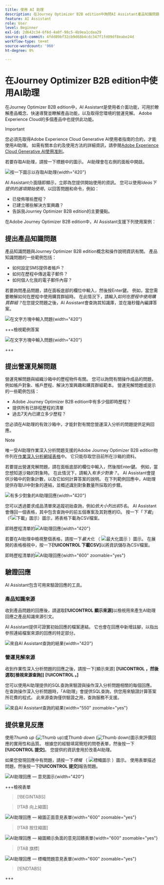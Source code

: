 ```yaml
---
title: 使用 AI 助理
description: 在Journey Optimizer B2B edition中詢問AI Assistant產品知識問題，並取得有關歷程、對象和購買群組的營運深入分析。
feature: AI Assistant
role: User
level: Beginner
exl-id: 2d642c34-6f6d-4a0f-98c5-4b9ea1cdaa29
source-git-commit: 4fdd89bf32cb9d68b4cdc347f1fd09df8eabe24d
workflow-type: tm+mt
source-wordcount: '960'
ht-degree: 0%

---
```


# 在Journey Optimizer B2B edition中使用AI助理

在Journey Optimizer B2B edition中，AI Assistant是使用者介面功能，可用於瞭解產品概念、快速導覽並瞭解產品功能，以及取得您環境的營運見解。 Adobe Experience Cloud的多個產品中也提供此功能。

>[!IMPORTANT]
>
>您必須先取得Adobe Experience Cloud Generative AI使用者指南的合約，才能使用AI助理。 如需有關本合約及使用方法的詳細資訊，請參閱[Adobe Experience Cloud Generative AI使用准則](https://www.adobe.com/tw/legal/licenses-terms/adobe-dx-gen-ai-user-guidelines.html)。

若要存取AI助理，請按一下標題中的圖示。 AI助理會在右側的面板中開啟。

![按一下圖示以存取AI助理](./assets/ai-assistant-icon-displayed.png){width="420"}

AI Assistant介面隨即顯示，立即為您提供開始使用的資訊。 您可以使用&#x200B;_Ideas下提供的選項開始使用_，以回答問題和命令，例如：

* 已發佈哪些歷程？
* 已建立哪些解決方案興趣？
* 告訴我Journey Optimizer B2B edition的主要優點。

在Adobe Journey Optimizer B2B edition中，AI Assistant支援下列使用案例：

## 提出產品知識問題

產品知識問題與Journey Optimizer B2B edition概念和操作說明資訊有關。 產品知識問題的一些範例包括：

* 如何設定SMS提供者帳戶？
* 如何在歷程中傳送電子郵件？
* 如何個人化我的電子郵件內容？

若要詢問產品問題，請在面板底部的欄位中輸入，然後按Enter鍵。 例如，當您需要瞭解如何在歷程中使用購買群組時。 在此情況下，請輸入&#x200B;_如何在歷程中使用購買群組？_&#x200B;在您提交問題之後，AI Assistant會查詢其知識庫，並在幾秒鐘內編譯答案。

![在文字方塊中輸入問題](./assets/ai-assistant-ask-question.png){width="420"}

+++檢視範例答案

![在文字方塊中輸入問題](./assets/ai-assistant-product-answer.png){width="420"}

+++

## 提出營運見解問題

營運見解問題與組織沙箱中的歷程物件有關。 您可以詢問有關操作成品的問題，例如帳戶對象、帳戶歷程、解決方案興趣和購買群組範本。 營運見解問題或提示的一些範例包括：

* Adobe Journey Optimizer B2B edition中有多少個即時歷程？
* 提供所有已排程歷程的清單
* 過去7天內已建立多少歷程？

您必須在AI助理的有效沙箱中，才能針對有關您營運深入分析的問題提供足夠回應。

>[!NOTE]
>
>唯一受AI助理作業深入分析問題支援的Adobe Journey Optimizer B2B edition物件列在[作業深入分析網域表格](./ai-assistant-overview.md#operational-insights)中。 它只能存取您目前所在沙箱的資料。

若要提出營運見解問題，請在面板底部的欄位中輸入，然後按Enter鍵。 例如，當您想知道沙箱的對象時。 在此情況下，請輸入&#x200B;_有多少對象？_。  AI Assistant會提供沙箱中的對象計數，以及它如何計算答案的說明。 在下列範例回應中，AI助理提供存取UI中對象的連結，並概述識別對象數量所採取的步驟。

![有多少對象的AI助理回應](./assets/ai-assistant-insights-answer.png){width="420"}

您可以透過要求成品清單來追蹤初始查詢，例如&#x200B;_依大小列出前5名_。 AI Assistant會傳回一個表格，其中包含查詢中的前五個專案及其對應的ID。 按一下「_下載_」（「![下載」圖示](../assets/do-not-localize/icon-download.svg)）圖示，將表格下載為CSV檔案。

即時歷程清單的![AI助理回應](./assets/ai-assistant-artifacts-query.png){width="420"}

若要在AI助理中檢視整個表格，請按一下&#x200B;_最大化_ （ ![最大化圖示](../assets/do-not-localize/icon-maximize.svg) ）圖示。 在展開的表格檢視中，按一下&#x200B;**[!UICONTROL 下載CSV]**&#x200B;以將資訊儲存為CSV檔案。

即時歷程清單的![AI助理回應](./assets/ai-assistant-artifacts-maximize.png){width="600" zoomable="yes"}

## 驗證回應

AI Assistant包含可用來驗證回應的工具。

### 產品知識來源

收到產品問題的回應後，請選取&#x200B;**[!UICONTROL 顯示來源]**&#x200B;以檢視用來產生AI助理回應之產品知識來源引文。

AI Assistant提供可證實初始回應的檔案連結。 它也會在回應中新增註腳，以指出參照連結檔案來源的回應的特定部分。

![來自AI Assistant查詢的結果](./assets/ai-assistant-product-answer-sources.png){width="420"}

### 營運見解來源

收到作業性深入分析問題的回應之後，請按一下[顯示來源] **[!UICONTROL ，然後選取[檢視來源查詢]]** **[!UICONTROL 。]**

您可以使用AI助理提供的SQL查詢來驗證與操作深入分析問題相關的每個回應。 在查詢操作深入分析問題時，「AI助理」會提供SQL查詢，供您用來驗證計算答案所花費的程式。 此來源查詢僅供驗證之用，查詢服務不支援。

![來自AI Assistant查詢的結果](./assets/ai-assistant-artifacts-query-source.png){width="550" zoomable="yes"}

## 提供意見反應

使用&#x200B;_Thumb up_ (![Thumb up](../assets/do-not-localize/icon-thumb-up.svg))或&#x200B;_Thumb down_ (![Thumb down](../assets/do-not-localize/icon-thumb-down.svg))圖示來評價回應的實用性和品質。 根據您的經驗填寫簡短的問卷表單，然後按一下&#x200B;**[!UICONTROL 提交]**。 您提供的資訊會用於改善AI助理。

如果您發現回應中有問題，請按一下&#x200B;_標幟_ （ ![標幟圖示](../assets/do-not-localize/icon-flag.svg) ）圖示。 使用表單描述問題，然後按一下&#x200B;**[!UICONTROL 提交]**&#x200B;報告問題。

![AI助理回應 — 意見圖示](./assets/ai-assistant-response-feedback-icons.png){width="420"}

+++檢視表單

>[!BEGINTABS]

>[!TAB 向上縮圖]

![AI助理回應 — 縮圖正面意見表單](./assets/ai-assistant-response-feedback-positive-form.png){width="600" zoomable="yes"}

>[!TAB 按住縮圖]

![AI助理回應 — 縮圖顯示負面的意見回饋表單](./assets/ai-assistant-response-feedback-negative-form.png){width="600" zoomable="yes"}

>[!TAB 旗標]

![AI助理回應 — 標幟問題意見表單](./assets/ai-assistant-response-feedback-flagged-form.png){width="600" zoomable="yes"}

>[!ENDTABS]

+++
